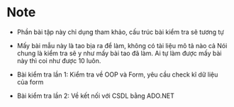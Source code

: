 # Note
- Phần bài tập này chỉ dụng tham khảo, cấu trúc bài kiểm tra sẽ tương tự
- Mấy bài mẫu này là tao bịa ra để làm, không có tài liệu mô tả nào cả
Nói chung là kiểm tra sẽ y như mấy bài tao đã làm. Ai tự làm được mấy bài này thì coi như được 10 luôn.

- Bài kiểm tra lần 1: Kiểm tra về OOP và Form, yêu cầu check kĩ dữ liệu của form
- Bài kiểm tra lần 2: Về kết nối với CSDL bằng ADO.NET
